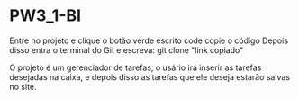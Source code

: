 # PW3_1-BI

Entre no projeto e clique o botão verde escrito code copie o código
Depois disso entra o terminal do Git e escreva:
git clone "link copiado"

O projeto é um gerenciador de tarefas, o usário irá inserir as tarefas desejadas na caixa, e depois disso as tarefas que ele deseja estarão salvas no site.
